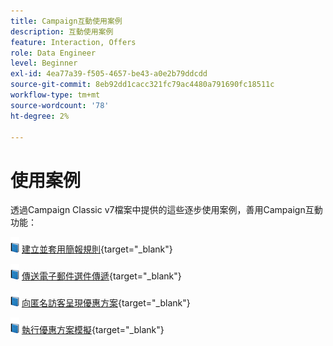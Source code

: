 ```yaml
---
title: Campaign互動使用案例
description: 互動使用案例
feature: Interaction, Offers
role: Data Engineer
level: Beginner
exl-id: 4ea77a39-f505-4657-be43-a0e2b79ddcdd
source-git-commit: 8eb92dd1cacc321fc79ac4480a791690fc18511c
workflow-type: tm+mt
source-wordcount: '78'
ht-degree: 2%

---
```


# 使用案例

透過Campaign Classic v7檔案中提供的這些逐步使用案例，善用Campaign互動功能：

![](../assets/do-not-localize/book.png) [建立並套用簡報規則](https://experienceleague.adobe.com/docs/campaign-classic/using/managing-offers/case-study/presentation-rules.html){target="_blank"}

![](../assets/do-not-localize/book.png) [傳送電子郵件選件傳遞](https://experienceleague.adobe.com/docs/campaign-classic/using/managing-offers/case-study/offers-on-an-outbound-channel.html){target="_blank"}

![](../assets/do-not-localize/book.png) [向匿名訪客呈現優惠方案](https://experienceleague.adobe.com/docs/campaign-classic/using/managing-offers/case-study/offers-on-an-outbound-channel.html){target="_blank"}

![](../assets/do-not-localize/book.png) [執行優惠方案模擬](https://experienceleague.adobe.com/docs/campaign-classic/using/managing-offers/case-study/offers-on-an-outbound-channel.html){target="_blank"}
